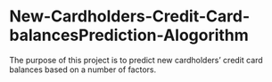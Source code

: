 # New-Cardholders-Credit-Card-balancesPrediction-Alogorithm
The purpose of this project is to predict new cardholders’ credit card balances based on a number of factors. 
